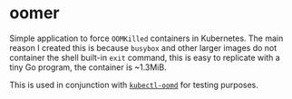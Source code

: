 # oomer

Simple application to force `OOMKilled` containers in Kubernetes. The main reason I created
this is because `busybox` and other larger images do not container the shell built-in `exit` command,
this is easy to replicate with a tiny Go program, the container is ~1.3MiB.

This is used in conjunction with [`kubectl-oomd`](https://github.com/jdockerty/kubectl-oomd) for testing purposes.
